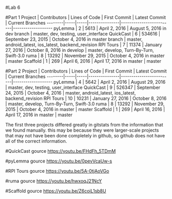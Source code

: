 #Lab 6

#Part 1
Project | Contributors | Lines of Code | First Commit | Latest Commit | Current Branches
--------|-----|-----|---------------|-------------------------|-------------------
pyLemma | 2 | 5613 | April 2, 2016 | August 5, 2016 in dev branch | master, dev, testing, user_interface
QuickCast | 6 | 534616 | September 23, 2015 | October 4, 2016 in master branch | master, android_latest, ios_latest, backend_revision
RPI Tours | 7 | 11374 | January 27, 2016 | October 8, 2016 in develop | master, develop, Turn-By-Turn, Swift-3.0
ruma | 8 | 13292 | November 29, 2015 | October 4, 2016 in master | master
Scaffold | 1 | 269 | April 6, 2016 | April 17, 2016 in master | master

#Part 2
Project | Contributors | Lines of Code | First Commit | Latest Commit | Current Branches
--------|-----|-----|---------------|-------------------------|-------------------
pyLemma | 4 | 5642 | April 2, 2016 | August 29, 2016 | master, dev, testing, user_interface
QuickCast | 9 | 526347 | September 24, 2015 | October 4, 2016 | master, android_latest, ios_latest, backend_revision
RPI Tours | 10 | 10231 | January 27, 2016 | October 8, 2016 | master, develop, Turn-By-Turn, Swift-3.0
ruma | 8 | 13292 | November 29, 2015 | October 4, 2016 in master | master
Scaffold | 1 | 269 | April 16, 2016 | April 17, 2016 in master | master

The first three projects differed greatly in gitstats from the information that we found manually.  this may be because they were larger-scale projects that may not have been done completely in github, so github does not have all of the correct information.

#QuickCast gource
https://youtu.be/FHdFh_5TDmM

#pyLemma gource
https://youtu.be/0pevVcaUw-s

#RPI Tours gource
https://youtu.be/5A-0tjAoVGo

#ruma gource
https://youtu.be/hwxoqJ21NcY

#Scaffold gource
https://youtu.be/Z6coiL1sb8U
